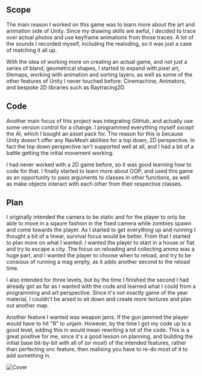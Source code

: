 ## Scope

The main reason I worked on this game was to learn more about the art and animation side of Unity. Since my drawing skills are awful, I decided to trace over 
actual photos and use keyframe animations from those traces. A lot of the sounds I recorded myself, including the realoding, so it was just a case of 
matching it all up. 

With the idea of working more on creating an actual game, and not just a series of bland, geometrical shapes, I started to expand with pixel art, tilemaps,
working with animation and sorting layers, as well as some of the other features of Unity I never touched before: Cinemachine, Animators, and bespoke 2D libraries
such as Raytracing2D.

## Code

Another main focus of this project was integrating GitHub, and actually use some version control for a change. I programmed everything myself *except* the AI, which I bought
an asset pack for. The reason for this is because Unity doesn't offer any NavMesh abilities for a top down, 2D perspective. In fact the top down perspective isn't supported 
well at all, and I had a bit of a battle getting the initial movement working. 

I had never worked with a 2D game before, so it was good learning how to code for that. I finally started to learn more about OOP, and used this game as an opportunity to 
pass arguments to classes in other functions, as well as make objects interact with each other from their respective classes.

## Plan

I originally intended the camera to be static and for the player to only be able to move in a sqaure fashion in the fixed camera while zombies spawn and come towards the player.
As I started to get everything up and running I thought a bit of a linear, survival focus would be better. From that I started to plan more on what I wanted: I wanted the 
player to start in a house or flat and try to escape a city. The focus on reloading and collecting ammo was a huge part, and I wanted the player to choose when to reload,
and try to be consious of running a mag empty, as it adds another second to the reload time. 

I also intended for three levels, but by the time I finished the second I had already got as far as I wanted with the code and learned what I could from a programming and art
perspective. Since it's not exactly game of the year material, I couldn't be arsed to sit down and create more textures and plan out another map. 

Another feature I wanted was weapon jams. If the gun jammed the player would have to hit "R" to unjam. However, by the time I got my code up to a good level, adding this in
would mean rewriting a lot of the code. This is a great positive for me, since it's a good lesson on planning, and building the initial base bit-by-bit with all of
(or most) of the intended features, rather than perfecting onc feature, then realising you have to re-do most of it to add something in.

![Cover](https://user-images.githubusercontent.com/78875248/151263865-f559bbf2-975d-4097-af89-08e36e681640.png)
